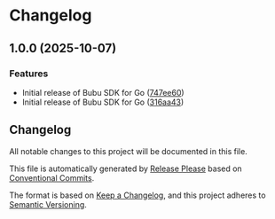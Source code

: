 # Changelog

## 1.0.0 (2025-10-07)


### Features

* Initial release of Bubu SDK for Go ([747ee60](https://github.com/bubustack/bubu-sdk-go/commit/747ee600bf95fa46c6a24feca33d316fec4602a7))
* Initial release of Bubu SDK for Go ([316aa43](https://github.com/bubustack/bubu-sdk-go/commit/316aa437af867c510ad228fef74682df346e729b))

## Changelog

All notable changes to this project will be documented in this file.

This file is automatically generated by [Release Please](https://github.com/googleapis/release-please) based on [Conventional Commits](https://www.conventionalcommits.org/).

The format is based on [Keep a Changelog](https://keepachangelog.com/en/1.0.0/),
and this project adheres to [Semantic Versioning](https://semver.org/spec/v2.0.0.html).
